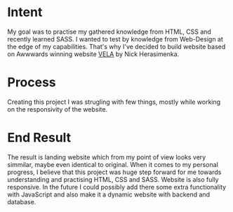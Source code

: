 # Intent
My goal was to practise my gathered knowledge from HTML, CSS and recently learned SASS. I wanted to test by knowledge from Web-Design at the edge of my capabilities. That's why I've decided to build website based on Awwwards winning website <a href="https://www.awwwards.com/sites/vela">VELA</a> by Nick Herasimenka.

# Process
Creating this project I was strugling with few things, mostly while working on the responsivity of the website.

# End Result
The result is landing website which from my point of view looks very simmilar, maybe even identical to original. When it comes to my personal progress, I believe that this project was huge step forward for me towards understanding and practising HTML, CSS and SASS. Website is also fully responsive. In the future I could possibly add there some extra functionality with JavaScript and also make it a dynamic website with backend and database.


